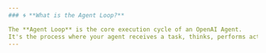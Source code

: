 ```yaml
---
### 🌀 **What is the Agent Loop?**

The **Agent Loop** is the core execution cycle of an OpenAI Agent.
It's the process where your agent receives a task, thinks, performs actions (like calling tools), and keeps looping until it reaches a final answer.
---
```

